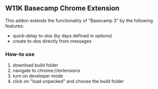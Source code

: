 ## W11K Basecamp Chrome Extension

This addon extends the functionality of "Basecamp 3" by the following features:
- quick-delay to-dos (by days defined in options)
- create to-dos directly from messages

### How-to use
1. download build folder
2. navigate to chrome://extensions
3. turn on developer mode
4. click on "load unpacked" and choose the build folder
